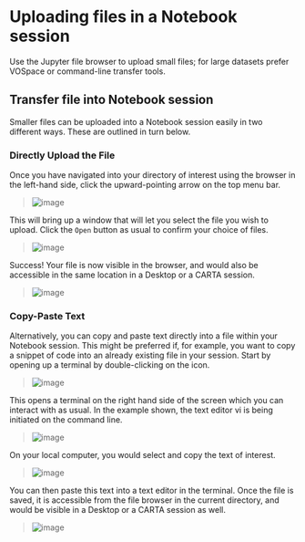 # Uploading files in a Notebook session

Use the Jupyter file browser to upload small files; for large datasets prefer VOSpace or command-line transfer tools.

## Transfer file into Notebook session 

Smaller files can be uploaded into a Notebook session easily in two different ways. These are outlined in turn below.

### Directly Upload the File

Once you have navigated into your directory of interest using the browser in the left-hand side, click the upward-pointing arrow on the top menu bar.

> ![image](../../../sessions/images/transfer_file/1_landing_click_upload.png)

This will bring up a window that will let you select the file you wish to upload. Click the `Open` button as usual to confirm your choice of files.

> ![image](../../../sessions/images/transfer_file/2_upload_window.png)

Success! Your file is now visible in the browser, and would also be accessible in the same location in a Desktop or a CARTA session.

> ![image](../../../sessions/images/transfer_file/3_file_is_uploaded.png)

### Copy-Paste Text

Alternatively, you can copy and paste text directly into a file within your Notebook session. This might be preferred if, for example, you want to copy a snippet of code into an already existing file in your session. Start by opening up a terminal by double-clicking on the icon.

> ![image](../../../sessions/images/transfer_file/4_open_terminal.png)

This opens a terminal on the right hand side of the screen which you can interact with as usual. In the example shown, the text editor vi is being initiated on the command line.

> ![image](../../../sessions/images/transfer_file/5_new_terminal.png)

On your local computer, you would select and copy the text of interest.

> ![image](../../../sessions/images/transfer_file/6_copy_local_text.png)

You can then paste this text into a text editor in the terminal. Once the file is saved, it is accessible from the file browser in the current directory, and would be visible in a Desktop or a CARTA session as well.

> ![image](../../../sessions/images/transfer_file/8_file_saved.png)

